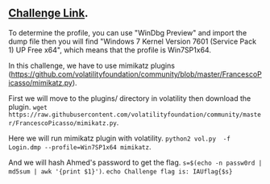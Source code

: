 ## [Challenge Link](https://www.mediafire.com/folder/7ytf5m0njqlz5/#blhc3e69mtfhk).

To determine the profile, you can use "WinDbg Preview" and import the dump file then you will find "Windows 7 Kernel Version 7601 (Service Pack 1) UP Free x64", which means that the profile is Win7SP1x64.

In this challenge, we have to use mimikatz plugins (https://github.com/volatilityfoundation/community/blob/master/FrancescoPicasso/mimikatz.py).

First we will move to the plugins/ directory in volatility then download the plugin.
`wget https://raw.githubusercontent.com/volatilityfoundation/community/master/FrancescoPicasso/mimikatz.py`.

Here we will run mimikatz plugin with volatility.
`python2 vol.py  -f  Login.dmp --profile=Win7SP1x64 mimikatz`.

And we will hash Ahmed's password to get the flag.
`s=$(echo -n passw0rd | md5sum | awk '{print $1}')`.
`echo Challenge flag is: IAUflag{$s}`
